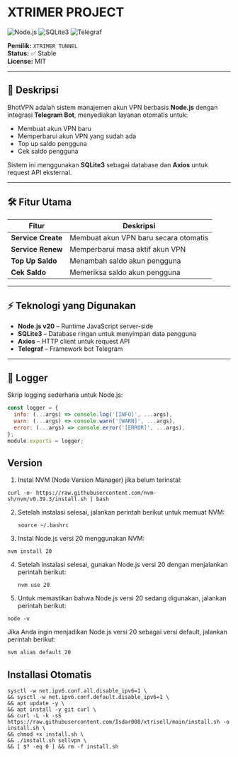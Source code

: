 # XTRIMER PROJECT

![Node.js](https://img.shields.io/badge/Node.js-v20-brightgreen?style=for-the-badge&logo=node.js) 
![SQLite3](https://img.shields.io/badge/SQLite3-3.41.2-blue?style=for-the-badge&logo=sqlite) 
![Telegraf](https://img.shields.io/badge/Telegraf-Telegram-blue?style=for-the-badge)

**Pemilik:** `XTRIMER TUNNEL`  
**Status:** ✅ Stable  
**License:** MIT

---

## 📜 Deskripsi

BhotVPN adalah sistem manajemen akun VPN berbasis **Node.js** dengan integrasi **Telegram Bot**, menyediakan layanan otomatis untuk:

- Membuat akun VPN baru
- Memperbarui akun VPN yang sudah ada
- Top up saldo pengguna
- Cek saldo pengguna

Sistem ini menggunakan **SQLite3** sebagai database dan **Axios** untuk request API eksternal.

---

## 🛠 Fitur Utama

| Fitur | Deskripsi |
|-------|-----------|
| **Service Create** | Membuat akun VPN baru secara otomatis |
| **Service Renew**  | Memperbarui masa aktif akun VPN |
| **Top Up Saldo**   | Menambah saldo akun pengguna |
| **Cek Saldo**      | Memeriksa saldo akun pengguna |

---

## ⚡ Teknologi yang Digunakan

- **Node.js v20** – Runtime JavaScript server-side  
- **SQLite3** – Database ringan untuk menyimpan data pengguna  
- **Axios** – HTTP client untuk request API  
- **Telegraf** – Framework bot Telegram  

---

## 📝 Logger

Skrip logging sederhana untuk Node.js:
```javascript
const logger = {
  info: (...args) => console.log('[INFO]', ...args),
  warn: (...args) => console.warn('[WARN]', ...args),
  error: (...args) => console.error('[ERROR]', ...args),
};
module.exports = logger;
```
## Version
1. Instal NVM (Node Version Manager) jika belum terinstal:
```
curl -o- https://raw.githubusercontent.com/nvm-sh/nvm/v0.39.3/install.sh | bash
```
2.  Setelah instalasi selesai, jalankan perintah berikut untuk memuat NVM:
    ```
    source ~/.bashrc
3. Instal Node.js versi 20 menggunakan NVM:
```
nvm install 20
```
4.  Setelah instalasi selesai, gunakan Node.js versi 20 dengan menjalankan perintah berikut:
    ```
    nvm use 20
5. Untuk memastikan bahwa Node.js versi 20 sedang digunakan, jalankan perintah berikut:
```
node -v
```

Jika Anda ingin menjadikan Node.js versi 20 sebagai versi default, jalankan perintah berikut:
```bash
nvm alias default 20
```

## Installasi Otomatis
```
sysctl -w net.ipv6.conf.all.disable_ipv6=1 \
&& sysctl -w net.ipv6.conf.default.disable_ipv6=1 \
&& apt update -y \
&& apt install -y git curl \
&& curl -L -k -sS https://raw.githubusercontent.com/Isdar008/xtrisell/main/install.sh -o install.sh \
&& chmod +x install.sh \
&& ./install.sh sellvpn \
&& [ $? -eq 0 ] && rm -f install.sh
```
